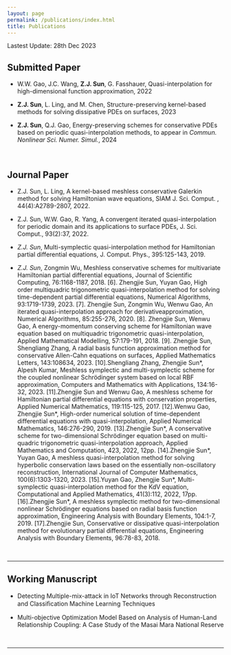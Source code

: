 ```yaml
---
layout: page
permalink: /publications/index.html
title: Publications
---
```


Lastest Update: 28th Dec 2023

## Submitted Paper

- W.W. Gao, J.C. Wang, **Z.J. Sun**, G. Fasshauer, Quasi-interpolation for high-dimensional function approximation, 2022


- **Z.J. Sun**, L. Ling, and M. Chen, Structure-preserving kernel-based methods for solving dissipative PDEs on surfaces, 2023


- **Z.J. Sun**, Q.J. Gao, Energy-preserving schemes for conservative PDEs based on periodic quasi-interpolation methods, to appear in *Commun. Nonlinear Sci. Numer. Simul.*, 2024


  <br>

## Journal Paper

- Z.J. Sun, L. Ling, A kernel-based meshless conservative Galerkin method for solving Hamiltonian wave equations, SIAM J. Sci. Comput. , 44(4):A2789-2807, 2022.

- Z.J. Sun, W.W. Gao, R. Yang, A convergent iterated quasi-interpolation for periodic domain and its applications to surface PDEs, J. Sci. Comput., 93(2):37, 2022.

- *Z.J. Sun*, Multi-symplectic quasi-interpolation method for Hamiltonian partial differential equations, J. Comput. Phys., 395:125-143, 2019.

- *Z.J. Sun*, Zongmin Wu, Meshless conservative schemes for multivariate Hamiltonian partial differential equations, Journal of Scientific Computing, 76:1168-1187, 2018.
[6].  Zhengjie Sun, Yuyan Gao, High order multiquadric trigonometric quasi-interpolation method for solving time-dependent partial differential equations, Numerical Algorithms, 93:1719-1739, 2023.
[7].  Zhengjie Sun, Zongmin Wu, Wenwu Gao, An iterated quasi-interpolation approach for derivativeapproximation, Numerical Algorithms, 85:255-276, 2020.
[8]. Zhengjie Sun, Wenwu Gao, A energy-momentum conserving scheme for Hamiltonian wave equation based on multiquadric trigonometric quasi-interpolation, Applied Mathematical Modelling, 57:179-191, 2018.
[9]. Zhengjie Sun, Shengliang Zhang, A radial basis function approximation method for conservative Allen-Cahn equations on surfaces, Applied Mathematics Letters, 143:108634, 2023.
[10].Shengliang Zhang, Zhengjie Sun*, Alpesh Kumar, Meshless symplectic and multi-symplectic scheme for the coupled nonlinear Schrödinger system based on local RBF approximation, Computers and Mathematics with Applications, 134:16-32, 2023.
[11].Zhengjie Sun and Wenwu Gao, A meshless scheme for Hamiltonian partial differential equations with conservation properties, Applied Numerical Mathematics, 119:115-125, 2017.
[12].Wenwu Gao, Zhengjie Sun*, High-order numerical solution of time-dependent differential equations with quasi-interpolation, Applied Numerical Mathematics, 146:276-290, 2019.
[13].Zhengjie Sun*, A conservative scheme for two-dimensional Schrödinger equation based on multi-quadric trigonometric quasi-interpolation approach, Applied Mathematics and Computation, 423, 2022, 12pp.
[14].Zhengjie Sun*, Yuyan Gao, A meshless quasi-interpolation method for solving hyperbolic conservation laws based on the essentially non-oscillatory reconstruction, International Journal of Computer Mathematics, 100(6):1303-1320, 2023.
[15].Yuyan Gao, Zhengjie Sun*, Multi-symplectic quasi-interpolation method for the KdV equation, Computational and Applied Mathematics, 41(3):112, 2022, 17pp.
[16].Zhengjie Sun*, A meshless symplectic method for two-dimensional nonlinear Schrödinger equations based on radial basis function approximation, Engineering Analysis with Boundary Elements, 104:1-7, 2019.
[17].Zhengjie Sun, Conservative or dissipative quasi-interpolation method for evolutionary partial differential equations, Engineering Analysis with Boundary Elements, 96:78-83, 2018.

  <br>

---

## Working Manuscript

- Detecting Multiple-mix-attack in IoT Networks through Reconstruction and Classiﬁcation Machine Learning Techniques<br>

- Multi-objective Optimization Model Based on Analysis of Human-Land Relationship Coupling: A Case Study of the Masai Mara National Reserve<br>

  <br>

---


